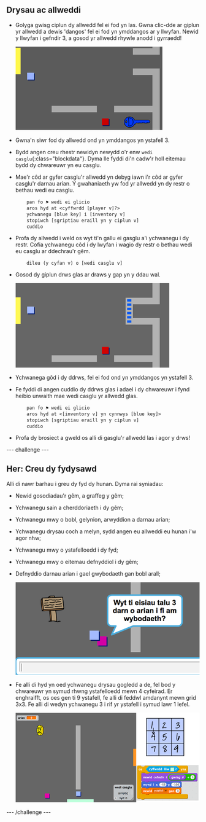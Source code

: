 ## Drysau ac allweddi

+ Golyga gwisg ciplun dy allwedd fel ei fod yn las. Gwna clic-dde ar giplun yr allwedd a dewis 'dangos' fel ei fod yn ymddangos ar y llwyfan. Newid y llwyfan i gefndir 3, a gosod yr allwedd rhywle anodd i gyrraedd!

 	![screenshot](images/world-key.png)

+ Gwna'n siwr fod dy allwedd ond yn ymddangos yn ystafell 3.

+ Bydd angen creu rhestr newidyn newydd o'r enw `wedi casglu`{:class="blockdata"}. Dyma lle fyddi di'n cadw'r holl eitemau bydd dy chwareuwr yn eu casglu.

+ Mae'r côd ar gyfer casglu'r allwedd yn debyg iawn i'r côd ar gyfer casglu'r darnau arian. Y gwahaniaeth yw fod yr allwedd yn dy restr o bethau wedi eu casglu.

	```blocks
		pan fo ⚑ wedi ei glicio
		aros hyd at <cyffwrdd [player v]?>
		ychwanegu [blue key] i [inventory v]
		stopiwch [sgriptiau eraill yn y ciplun v]
		cuddio
	```

+ Profa dy allwedd i weld os wyt ti'n gallu ei gasglu a'i ychwanegu i dy restr. Cofia ychwanegu côd i dy lwyfan i wagio dy restr o bethau wedi eu casglu ar ddechrau'r gêm.

	```blocks
		dileu (y cyfan v) o [wedi casglu v]
	```

+ Gosod dy giplun drws glas ar draws y gap yn y ddau wal.

	![screenshot](images/world-door.png)

+ Ychwanega gôd i dy ddrws, fel ei fod ond yn ymddangos yn ystafell 3.

+ Fe fyddi di angen cuddio dy ddrws glas i adael i dy chwareuwr i fynd heibio unwaith mae wedi casglu yr allwedd glas.

	```blocks
		pan fo ⚑ wedi ei glicio
		aros hyd at <[inventory v] yn cynnwys [blue key]>
		stopiwch [sgriptiau eraill yn y ciplun v]
		cuddio
	```

+ Profa dy brosiect a gweld os alli di gasglu'r allwedd las i agor y drws!


--- challenge ---

## Her: Creu dy fydysawd 
Alli di nawr barhau i greu dy fyd dy hunan. Dyma rai syniadau:

+ Newid gosodiadau'r gêm, a graffeg y gêm;
+ Ychwanegu sain a cherddoriaeth i dy gêm;
+ Ychwanegu mwy o bobl, gelynion, arwyddion a darnau arian;
+ Ychwanegu drysau coch a melyn, sydd angen eu allweddi eu hunan i'w agor nhw;
+ Ychwanegu mwy o ystafelloedd i dy fyd;
+ Ychwanegu mwy o eitemau defnyddiol i dy gêm;

+ Defnyddio darnau arian i gael gwybodaeth gan bobl arall;

	![screenshot](images/world-bribe.png)

+ Fe alli di hyd yn oed ychwanegu drysau gogledd a de, fel bod y chwareuwr yn symud rhwng ystafelloedd mewn 4 cyfeirad. Er enghraifft, os oes gen ti 9 ystafell, fe alli di feddwl amdanynt mewn grid 3x3. Fe alli di wedyn ychwanegu 3 i rif yr ystafell i symud lawr 1 lefel.

	![screenshot](images/world-north-south.png)

--- /challenge ---
